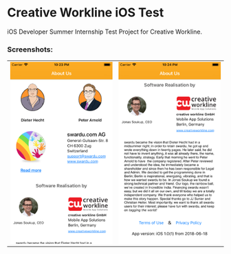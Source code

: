 # Creative Workline iOS Test
iOS Developer Summer Internship Test Project for Creative Workline.

### Screenshots:
 
<table>
  <tr>
    <td><img width="250" src="https://github.com/imjog/creative-workline-ios-test/blob/master/CreativeWorkline%20iOS%20Test/Screenshots/iPhone7_1.png"></td>
    <td><img width="250" src="https://github.com/imjog/creative-workline-ios-test/blob/master/CreativeWorkline%20iOS%20Test/Screenshots/iPhone7_2.png"></td>
  </tr>
 </table>

